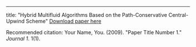 ---
title: "Hybrid Multifluid Algorithms Based on the Path-Conservative Central-Upwind Scheme"
[Download paper here](http://academicpages.github.io/files/paper1.pdf)

Recommended citation: Your Name, You. (2009). "Paper Title Number 1." <i>Journal 1</i>. 1(1).